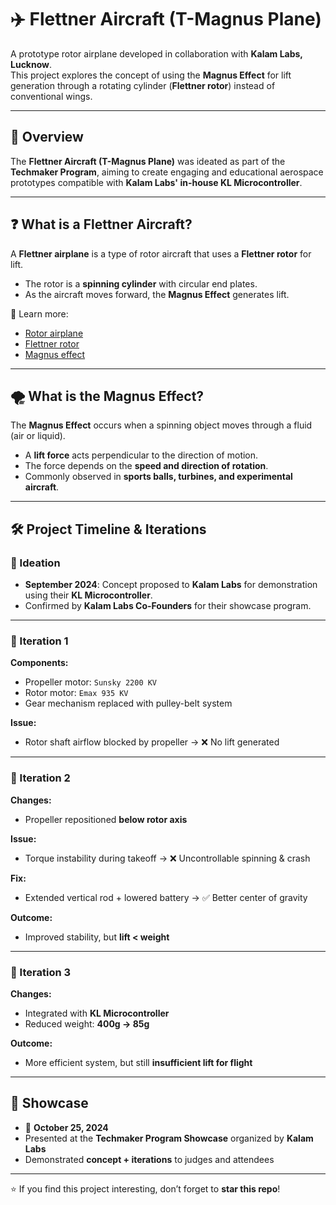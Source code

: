 # ✈️ Flettner Aircraft (T-Magnus Plane)

A prototype rotor airplane developed in collaboration with **Kalam Labs, Lucknow**.  
This project explores the concept of using the **Magnus Effect** for lift generation through a rotating cylinder (**Flettner rotor**) instead of conventional wings.

---

## 📌 Overview

The **Flettner Aircraft (T-Magnus Plane)** was ideated as part of the **Techmaker Program**, aiming to create engaging and educational aerospace prototypes compatible with **Kalam Labs' in-house KL Microcontroller**.

---

## ❓ What is a Flettner Aircraft?

A **Flettner airplane** is a type of rotor aircraft that uses a **Flettner rotor** for lift.

- The rotor is a **spinning cylinder** with circular end plates.  
- As the aircraft moves forward, the **Magnus Effect** generates lift.

🔗 Learn more:
- [Rotor airplane](https://en.wikipedia.org/wiki/Rotor_aircraft)  
- [Flettner rotor](https://en.wikipedia.org/wiki/Flettner_rotor)  
- [Magnus effect](https://en.wikipedia.org/wiki/Magnus_effect)  

---

## 🌪️ What is the Magnus Effect?

The **Magnus Effect** occurs when a spinning object moves through a fluid (air or liquid).

- A **lift force** acts perpendicular to the direction of motion.  
- The force depends on the **speed and direction of rotation**.  
- Commonly observed in **sports balls, turbines, and experimental aircraft**.

---

## 🛠️ Project Timeline & Iterations

### 📌 Ideation
- **September 2024**: Concept proposed to **Kalam Labs** for demonstration using their **KL Microcontroller**.  
- Confirmed by **Kalam Labs Co-Founders** for their showcase program.  

---

### 🔧 Iteration 1
**Components:**
- Propeller motor: `Sunsky 2200 KV`  
- Rotor motor: `Emax 935 KV`  
- Gear mechanism replaced with pulley-belt system  

**Issue:**  
- Rotor shaft airflow blocked by propeller → ❌ No lift generated  

---

### 🔧 Iteration 2
**Changes:**
- Propeller repositioned **below rotor axis**  

**Issue:**  
- Torque instability during takeoff → ❌ Uncontrollable spinning & crash  

**Fix:**  
- Extended vertical rod + lowered battery → ✅ Better center of gravity  

**Outcome:**  
- Improved stability, but **lift < weight**  

---

### 🔧 Iteration 3
**Changes:**
- Integrated with **KL Microcontroller**  
- Reduced weight: **400g → 85g**  

**Outcome:**  
- More efficient system, but still **insufficient lift for flight**  

---

## 🎤 Showcase

- 📅 **October 25, 2024**  
- Presented at the **Techmaker Program Showcase** organized by **Kalam Labs**  
- Demonstrated **concept + iterations** to judges and attendees  

---
⭐ If you find this project interesting, don’t forget to **star this repo**!
